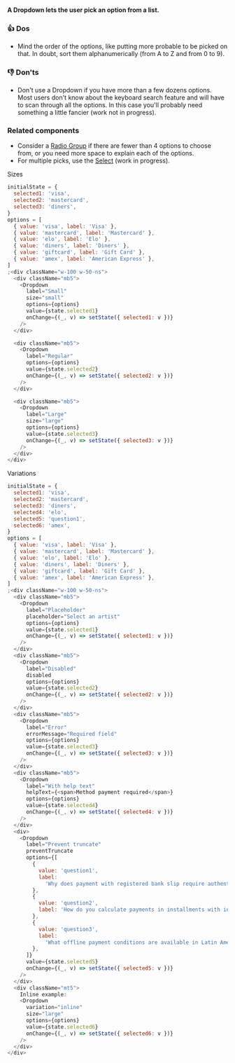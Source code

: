 #### A Dropdown lets the user pick an option from a list.

### 👍 Dos

- Mind the order of the options, like putting more probable to be picked on that. In doubt, sort them alphanumerically (from A to Z and from 0 to 9).

### 👎 Don'ts

- Don't use a Dropdown if you have more than a few dozens options. Most users don't know about the keyboard search feature and will have to scan through all the options. In this case you'll probably need something a little fancier (work not in progress).

### Related components

- Consider a <a href="#/Components/Forms/RadioGroup">Radio Group</a> if there are fewer than 4 options to choose from, or you need more space to explain each of the options.
- For multiple picks, use the <a href="#/Components/👻%20Experimental/Select">Select</a> (work in progress).

Sizes

```js
initialState = {
  selected1: 'visa',
  selected2: 'mastercard',
  selected3: 'diners',
}
options = [
  { value: 'visa', label: 'Visa' },
  { value: 'mastercard', label: 'Mastercard' },
  { value: 'elo', label: 'Elo' },
  { value: 'diners', label: 'Diners' },
  { value: 'giftcard', label: 'Gift Card' },
  { value: 'amex', label: 'American Express' },
]
;<div className="w-100 w-50-ns">
  <div className="mb5">
    <Dropdown
      label="Small"
      size="small"
      options={options}
      value={state.selected1}
      onChange={(_, v) => setState({ selected1: v })}
    />
  </div>

  <div className="mb5">
    <Dropdown
      label="Regular"
      options={options}
      value={state.selected2}
      onChange={(_, v) => setState({ selected2: v })}
    />
  </div>

  <div className="mb5">
    <Dropdown
      label="Large"
      size="large"
      options={options}
      value={state.selected3}
      onChange={(_, v) => setState({ selected3: v })}
    />
  </div>
</div>
```

Variations

```js
initialState = {
  selected1: 'visa',
  selected2: 'mastercard',
  selected3: 'diners',
  selected4: 'elo',
  selected5: 'question1',
  selected6: 'amex',
}
options = [
  { value: 'visa', label: 'Visa' },
  { value: 'mastercard', label: 'Mastercard' },
  { value: 'elo', label: 'Elo' },
  { value: 'diners', label: 'Diners' },
  { value: 'giftcard', label: 'Gift Card' },
  { value: 'amex', label: 'American Express' },
]
;<div className="w-100 w-50-ns">
  <div className="mb5">
    <Dropdown
      label="Placeholder"
      placeholder="Select an artist"
      options={options}
      value={state.selected1}
      onChange={(_, v) => setState({ selected1: v })}
    />
  </div>
  <div className="mb5">
    <Dropdown
      label="Disabled"
      disabled
      options={options}
      value={state.selected2}
      onChange={(_, v) => setState({ selected2: v })}
    />
  </div>
  <div className="mb5">
    <Dropdown
      label="Error"
      errorMessage="Required field"
      options={options}
      value={state.selected3}
      onChange={(_, v) => setState({ selected3: v })}
    />
  </div>
  <div className="mb5">
    <Dropdown
      label="With help text"
      helpText={<span>Method payment required</span>}
      options={options}
      value={state.selected4}
      onChange={(_, v) => setState({ selected4: v })}
    />
  </div>
  <div>
    <Dropdown
      label="Prevent truncate"
      preventTruncate
      options={[
        {
          value: 'question1',
          label:
            'Why does payment with registered bank slip require authentication?',
        },
        {
          value: 'question2',
          label: 'How do you calculate payments in installments with interest?',
        },
        {
          value: 'question3',
          label:
            'What offline payment conditions are available in Latin America?',
        },
      ]}
      value={state.selected5}
      onChange={(_, v) => setState({ selected5: v })}
    />
  </div>
  <div className="mt5">
    Inline example:
    <Dropdown
      variation="inline"
      size="large"
      options={options}
      value={state.selected6}
      onChange={(_, v) => setState({ selected6: v })}
    />
  </div>
</div>
```
